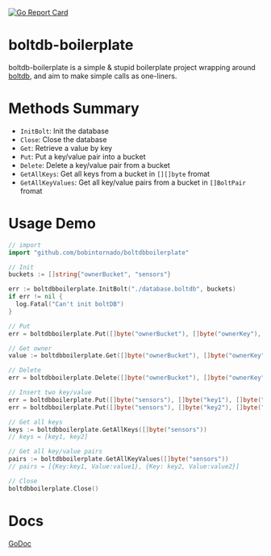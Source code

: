 [![Go Report Card](https://goreportcard.com/badge/github.com/bobintornado/boltdb-boilerplate)](https://goreportcard.com/report/github.com/bobintornado/boltdb-boilerplate)

# boltdb-boilerplate
boltdb-boilerplate is a simple & stupid boilerplate project wrapping around [boltdb](https://github.com/boltdb/bolt), and aim to make simple calls as one-liners.

# Methods Summary

* `InitBolt`: Init the database
* `Close`: Close the database
* `Get`: Retrieve a value by key
* `Put`: Put a key/value pair into a bucket
* `Delete`: Delete a key/value pair from a bucket
* `GetAllKeys`: Get all keys from a bucket in `[][]byte` fromat
* `GetAllKeyValues`: Get all key/value pairs from a bucket in `[]BoltPair` fromat

# Usage Demo
```go
// import
import "github.com/bobintornado/boltdbboilerplate"

// Init
buckets := []string{"ownerBucket", "sensors"}

err := boltdbboilerplate.InitBolt("./database.boltdb", buckets)
if err != nil {
  log.Fatal("Can't init boltDB")
}

// Put
err = boltdbboilerplate.Put([]byte("ownerBucket"), []byte("ownerKey"), []byte("username"))

// Get owner 
value := boltdbboilerplate.Get([]byte("ownerBucket"), []byte("ownerKey"))

// Delete
err = boltdbboilerplate.Delete([]byte("ownerBucket"), []byte("ownerKey"))

// Insert two key/value
err = boltdbboilerplate.Put([]byte("sensors"), []byte("key1"), []byte("value1"))
err = boltdbboilerplate.Put([]byte("sensors"), []byte("key2"), []byte("value2"))

// Get all keys
keys := boltdbboilerplate.GetAllKeys([]byte("sensors"))
// keys = [key1, key2]

// Get all key/value pairs
pairs := boltdbboilerplate.GetAllKeyValues([]byte("sensors"))
// pairs = [{Key:key1, Value:value1}, {Key: key2, Value:value2}]

// Close
boltdbboilerplate.Close()
```

# Docs

[GoDoc](https://godoc.org/github.com/bobintornado/boltdb-boilerplate)
